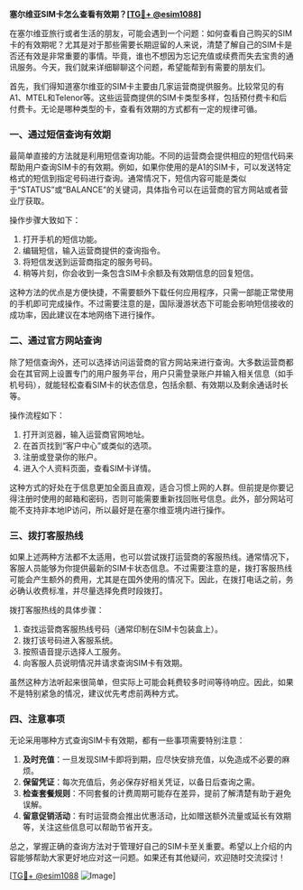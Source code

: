 **塞尔维亚SIM卡怎么查看有效期？[[TG💪+ @esim1088](https://t.me/s/esim1088)]**

在塞尔维亚旅行或者生活的朋友，可能会遇到一个问题：如何查看自己购买的SIM卡的有效期呢？尤其是对于那些需要长期逗留的人来说，清楚了解自己的SIM卡是否还有效是非常重要的事情。毕竟，谁也不想因为忘记充值或续费而失去宝贵的通讯服务。今天，我们就来详细聊聊这个问题，希望能帮到有需要的朋友们。

首先，我们得知道塞尔维亚的SIM卡主要由几家运营商提供服务。比较常见的有A1、MTEL和Telenor等。这些运营商提供的SIM卡类型多样，包括预付费卡和后付费卡。无论是哪种类型的卡，查看有效期的方式都有一定的规律可循。

### 一、通过短信查询有效期

最简单直接的方法就是利用短信查询功能。不同的运营商会提供相应的短信代码来帮助用户查询SIM卡的有效期。例如，如果你使用的是A1的SIM卡，可以发送特定格式的短信到指定号码进行查询。通常情况下，短信内容可能是类似于“STATUS”或“BALANCE”的关键词，具体指令可以在运营商的官方网站或者营业厅获取。

操作步骤大致如下：
1. 打开手机的短信功能。
2. 编辑短信，输入运营商提供的查询指令。
3. 将短信发送到运营商指定的服务号码。
4. 稍等片刻，你会收到一条包含SIM卡余额及有效期信息的回复短信。

这种方法的优点是方便快捷，不需要额外下载任何应用程序，只需一部能正常使用的手机即可完成操作。不过需要注意的是，国际漫游状态下可能会影响短信接收的成功率，因此建议在本地网络下进行操作。

### 二、通过官方网站查询

除了短信查询外，还可以选择访问运营商的官方网站来进行查询。大多数运营商都会在其官网上设置专门的用户服务平台，用户只需登录账户并输入相关信息（如手机号码），就能轻松查看SIM卡的状态信息，包括余额、有效期以及剩余通话时长等。

操作流程如下：
1. 打开浏览器，输入运营商官网地址。
2. 在首页找到“客户中心”或类似的选项。
3. 注册或登录你的账户。
4. 进入个人资料页面，查看SIM卡详情。

这种方式的好处在于信息更加全面且直观，适合习惯上网的人群。但前提是你要记得注册时使用的邮箱和密码，否则可能需要重新找回账号信息。此外，部分网站可能不支持非本地IP访问，所以最好是在塞尔维亚境内进行操作。

### 三、拨打客服热线

如果上述两种方法都不太适用，也可以尝试拨打运营商的客服热线。通常情况下，客服人员能够为你提供最新的SIM卡状态信息。不过需要注意的是，拨打客服热线可能会产生额外的费用，尤其是在国外使用的情况下。因此，在拨打电话之前，务必确认收费标准，并尽量选择免费时段拨打。

拨打客服热线的具体步骤：
1. 查找运营商客服热线号码（通常印制在SIM卡包装盒上）。
2. 拨打该号码进入客服系统。
3. 按照语音提示选择人工服务。
4. 向客服人员说明情况并请求查询SIM卡有效期。

虽然这种方法听起来很简单，但实际上可能会耗费较多时间等待响应。因此，如果不是特别紧急的情况，建议优先考虑前两种方式。

### 四、注意事项

无论采用哪种方式查询SIM卡有效期，都有一些事项需要特别注意：

1. **及时充值**：一旦发现SIM卡即将到期，应尽快安排充值，以免造成不必要的麻烦。
2. **保留凭证**：每次充值后，务必保存好相关凭证，以备日后查询之需。
3. **检查套餐规则**：不同套餐的计费周期可能存在差异，提前了解清楚有助于避免误解。
4. **留意促销活动**：有时运营商会推出优惠活动，比如赠送额外流量或延长有效期等，关注这些信息可以帮助节省开支。

总之，掌握正确的查询方法对于管理好自己的SIM卡至关重要。希望以上介绍的内容能够帮助大家更好地应对这一问题。如果还有其他疑问，欢迎随时交流探讨！

[[TG💪+ @esim1088](https://t.me/s/esim1088) ![Image](https://i.postimg.cc/4NQfJmqS/Snipaste-2025-05-13-00-14-12.png)]